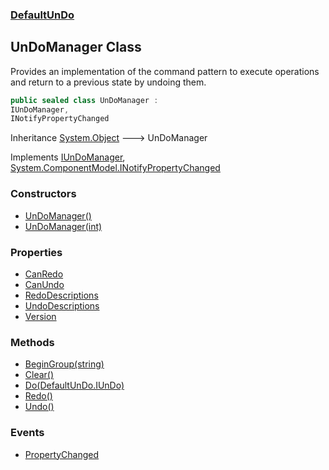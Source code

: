 ### [DefaultUnDo](./DefaultUnDo.md 'DefaultUnDo')
## UnDoManager Class
Provides an implementation of the command pattern to execute operations and return to a previous state by undoing them.  
```csharp
public sealed class UnDoManager :
IUnDoManager,
INotifyPropertyChanged
```
Inheritance [System.Object](https://docs.microsoft.com/en-us/dotnet/api/System.Object 'System.Object') &#129106; UnDoManager  

Implements [IUnDoManager](./DefaultUnDo-IUnDoManager.md 'DefaultUnDo.IUnDoManager'), [System.ComponentModel.INotifyPropertyChanged](https://docs.microsoft.com/en-us/dotnet/api/System.ComponentModel.INotifyPropertyChanged 'System.ComponentModel.INotifyPropertyChanged')  
### Constructors
- [UnDoManager()](./DefaultUnDo-UnDoManager-UnDoManager().md 'DefaultUnDo.UnDoManager.UnDoManager()')
- [UnDoManager(int)](./DefaultUnDo-UnDoManager-UnDoManager(int).md 'DefaultUnDo.UnDoManager.UnDoManager(int)')
### Properties
- [CanRedo](./DefaultUnDo-UnDoManager-CanRedo.md 'DefaultUnDo.UnDoManager.CanRedo')
- [CanUndo](./DefaultUnDo-UnDoManager-CanUndo.md 'DefaultUnDo.UnDoManager.CanUndo')
- [RedoDescriptions](./DefaultUnDo-UnDoManager-RedoDescriptions.md 'DefaultUnDo.UnDoManager.RedoDescriptions')
- [UndoDescriptions](./DefaultUnDo-UnDoManager-UndoDescriptions.md 'DefaultUnDo.UnDoManager.UndoDescriptions')
- [Version](./DefaultUnDo-UnDoManager-Version.md 'DefaultUnDo.UnDoManager.Version')
### Methods
- [BeginGroup(string)](./DefaultUnDo-UnDoManager-BeginGroup(string).md 'DefaultUnDo.UnDoManager.BeginGroup(string)')
- [Clear()](./DefaultUnDo-UnDoManager-Clear().md 'DefaultUnDo.UnDoManager.Clear()')
- [Do(DefaultUnDo.IUnDo)](./DefaultUnDo-UnDoManager-Do(DefaultUnDo-IUnDo).md 'DefaultUnDo.UnDoManager.Do(DefaultUnDo.IUnDo)')
- [Redo()](./DefaultUnDo-UnDoManager-Redo().md 'DefaultUnDo.UnDoManager.Redo()')
- [Undo()](./DefaultUnDo-UnDoManager-Undo().md 'DefaultUnDo.UnDoManager.Undo()')
### Events
- [PropertyChanged](./DefaultUnDo-UnDoManager-PropertyChanged.md 'DefaultUnDo.UnDoManager.PropertyChanged')
